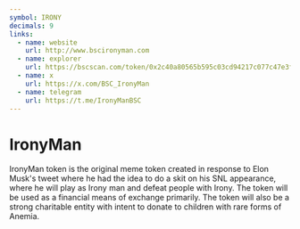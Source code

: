 ```yaml
---
symbol: IRONY
decimals: 9
links:
  - name: website
    url: http://www.bscironyman.com
  - name: explorer
    url: https://bscscan.com/token/0x2c40a80565b595c03cd94217c077c47e3f41937e
  - name: x
    url: https://x.com/BSC_IronyMan
  - name: telegram
    url: https://t.me/IronyManBSC
---
```


# IronyMan

IronyMan token is the original meme token created in response to Elon Musk's tweet where he had the idea to do a skit on his SNL appearance, where he will play as Irony man and defeat people with Irony. The token will be used as a financial means of exchange primarily. The token will also be a strong charitable entity with intent to donate to children with rare forms of Anemia.
